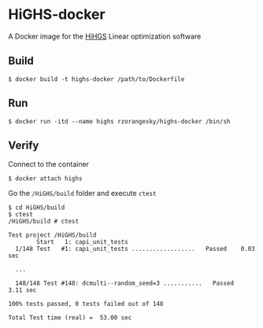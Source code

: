 # HiGHS-docker
A Docker image for the [HiHGS](https://github.com/ERGO-Code/HiGHS) Linear optimization software

## Build
```shell
$ docker build -t highs-docker /path/to/Dockerfile
```

## Run
```shell
$ docker run -itd --name highs rzorangesky/highs-docker /bin/sh
```

## Verify
Connect to the container
```shell
$ docker attach highs
```

Go the `/HiGHS/build` folder and execute `ctest`
```shell
$ cd HiGHS/build
$ ctest
/HiGHS/build # ctest 

Test project /HiGHS/build
        Start   1: capi_unit_tests
  1/148 Test   #1: capi_unit_tests ..................   Passed    0.03 sec
  
  ...
  
  148/148 Test #148: dcmulti--random_seed=3 ...........   Passed    3.11 sec

100% tests passed, 0 tests failed out of 148

Total Test time (real) =  53.00 sec

```